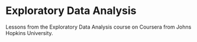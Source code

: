 # Exploratory Data Analysis
Lessons from the Exploratory Data Analysis course on Coursera from Johns Hopkins University.
